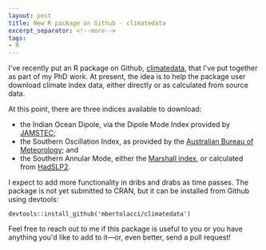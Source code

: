 ```yaml
---
layout: post
title: New R package on Github - climatedata
excerpt_separator: <!--more-->
tags:
- R
---
```


I've recently put an R package on Github, [climatedata](https://github.com/mbertolacci/climatedata/), that I've put together
as part of my PhD work. At present, the idea is to help the package user
download climate index data, either directly or as calculated from source data.

<!--more-->

At this point, there are three indices available to download:

- the Indian Ocean Dipole, via the Dipole Mode Index provided by [JAMSTEC](http://www.jamstec.go.jp/frsgc/research/d1/iod/iod/dipole_mode_index.html);
- the Southern Oscillation Index, as provided by the [Australian Bureau of Meteorology](http://www.bom.gov.au/climate/current/soi2.shtml); and
- the Southern Annular Mode, either the [Marshall index](https://legacy.bas.ac.uk/met/gjma/sam.html), or calculated from [HadSLP2](http://www.metoffice.gov.uk/hadobs/hadslp2/).

I expect to add more functionality in dribs and drabs as time passes. The package is not yet submitted to CRAN, but it can be installed from Github using devtools:

    devtools::install_github('mbertolacci/climatedata')

Feel free to reach out to me if this package is useful to you or you have anything you'd like to add to it—or, even better, send a pull request!
